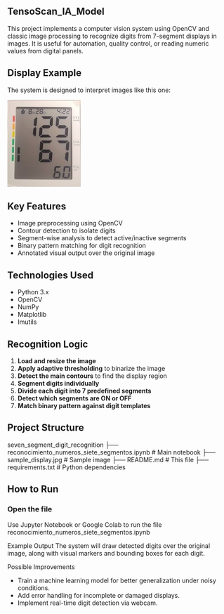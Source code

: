 ## TensoScan_IA_Model
This project implements a computer vision system using OpenCV and classic image processing to recognize digits from 7-segment displays in images. It is useful for automation, quality control, or reading numeric values from digital panels.

## Display Example

The system is designed to interpret images like this one:

![display-image](seven_segment_display.jpg)

## Key Features

- Image preprocessing using OpenCV
- Contour detection to isolate digits
- Segment-wise analysis to detect active/inactive segments
- Binary pattern matching for digit recognition
- Annotated visual output over the original image

## Technologies Used

- Python 3.x
- OpenCV
- NumPy
- Matplotlib
- Imutils

## Recognition Logic

1. **Load and resize the image**
2. **Apply adaptive thresholding** to binarize the image
3. **Detect the main contours** to find the display region
4. **Segment digits individually**
5. **Divide each digit into 7 predefined segments**
6. **Detect which segments are ON or OFF**
7. **Match binary pattern against digit templates**

## Project Structure
 seven_segment_digit_recognition
├── reconocimiento_numeros_siete_segmentos.ipynb # Main notebook
├── sample_display.jpg # Sample image
├── README.md # This file
├── requirements.txt # Python dependencies

## How to Run

### Open the file
Use Jupyter Notebook or Google Colab to run the file reconocimiento_numeros_siete_segmentos.ipynb

Example Output
The system will draw detected digits over the original image, along with visual markers and bounding boxes for each digit.

Possible Improvements
- Train a machine learning model for better generalization under noisy conditions.
- Add error handling for incomplete or damaged displays.
- Implement real-time digit detection via webcam.
